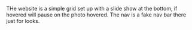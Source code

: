 THe website is a simple grid set up with a slide show at the bottom, if hovered will pause on the photo hovered. The nav is a fake nav bar there just for looks.